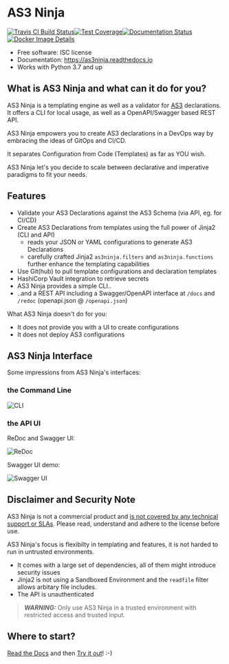 # AS3 Ninja

[![Travis CI Build
Status](https://img.shields.io/travis/com/simonkowallik/as3ninja/master)](https://travis-ci.com/simonkowallik/as3ninja)[![Test
Coverage](https://codecov.io/gh/simonkowallik/as3ninja/branch/master/graph/badge.svg)](https://codecov.io/gh/simonkowallik/as3ninja)[![Documentation
Status](https://readthedocs.org/projects/as3ninja/badge/?version=latest)](https://as3ninja.readthedocs.io/en/latest/?badge=latest)[![Docker Image
Details](https://images.microbadger.com/badges/image/simonkowallik/as3ninja.svg)](https://microbadger.com/images/simonkowallik/as3ninja)

- Free software: ISC license
- Documentation: <https://as3ninja.readthedocs.io>
- Works with Python 3.7 and up

## What is AS3 Ninja and what can it do for you?

AS3 Ninja is a templating engine as well as a validator for
[AS3](https://github.com/F5Networks/f5-appsvcs-extension/) declarations.
It offers a CLI for local usage, as well as a OpenAPI/Swagger based REST
API.

AS3 Ninja empowers you to create AS3 declarations in a DevOps way by
embracing the ideas of GitOps and CI/CD.

It separates Configuration from Code (Templates) as far as YOU wish.

AS3 Ninja let's you decide to scale between declarative and imperative
paradigms to fit your needs.

## Features

- Validate your AS3 Declarations against the AS3 Schema (via API, eg. for CI/CD)
- Create AS3 Declarations from templates using the full power of Jinja2 (CLI and API)
  - reads your JSON or YAML configurations to generate AS3 Declarations
  - carefully crafted Jinja2 `as3ninja.filters` and `as3ninja.functions` further enhance the templating capabilities
- Use Git(hub) to pull template configurations and declaration templates
- HashiCorp Vault integration to retrieve secrets
- AS3 Ninja provides a simple CLI..
- ..and a REST API including a Swagger/OpenAPI interface at `/docs` and `/redoc` (openapi.json @ `/openapi.json`)

What AS3 Ninja doesn't do for you:

- It does not provide you with a UI to create configurations
- It does not deploy AS3 configurations

## AS3 Ninja Interface

Some impressions from AS3 Ninja's interfaces:

### the Command Line

![CLI](https://raw.githubusercontent.com/simonkowallik/as3ninja/master/docs/_static/_cli.svg)

### the API UI

ReDoc and Swagger UI:

![ReDoc](https://raw.githubusercontent.com/simonkowallik/as3ninja/master/docs/_static/_api.gif)

Swagger UI demo:

![Swagger UI](https://raw.githubusercontent.com/simonkowallik/as3ninja/master/docs/_static/_api_demo.gif)

## Disclaimer and Security Note

AS3 Ninja is not a commercial product and [is not covered by any technical support or SLAs](./docs/SUPPORT.rst). Please read, understand and adhere to the license before use.

AS3 Ninja's focus is flexibilty in templating and features, it is not harded to run in untrusted environments.

- It comes with a large set of dependencies, all of them might introduce security issues
- Jinja2 is not using a Sandboxed Environment and the `readfile` filter allows arbitary file includes.
- The API is unauthenticated

> **_WARNING:_**  Only use AS3 Ninja in a trusted environment with restricted access and trusted input.

## Where to start?

[Read the Docs](https://as3ninja.readthedocs.io/) and then [Try it
out](https://as3ninja.readthedocs.io/en/latest/usage.html)\! :-)

